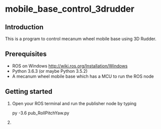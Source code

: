 mobile_base_control_3drudder
============================

## Introduction
This is a program to control mecanum wheel mobile base using 3D Rudder.

## Prerequisites
* ROS on Windows
http://wiki.ros.org/Installation/Windows
* Python 3.6.3 (or maybe Python 3.5.2)
* A mecanum wheel mobile base which has a MCU to run the ROS node


## Getting started
1. Open your ROS terminal and run the publisher node by typing

    py -3.6 pub_RollPitchYaw.py

2. 


